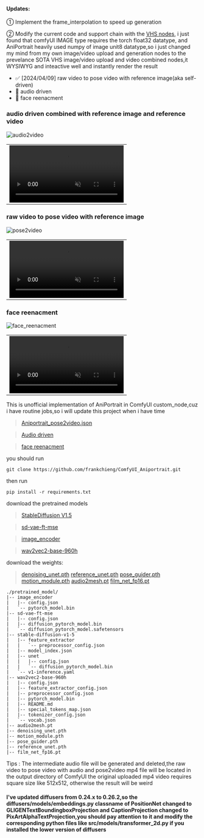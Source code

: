 #### Updates:
① Implement the frame_interpolation to speed up generation

② Modify the current code and support chain with the [VHS nodes](https://github.com/Kosinkadink/ComfyUI-VideoHelperSuite), i just found that comfyUI IMAGE type requires the torch float32 datatype, and AniPortrait heavily used numpy of image unit8 datatype,so i just changed my mind from my own image/video upload and generation nodes to the prevelance SOTA VHS image/video upload and video combined nodes,it WYSIWYG and inteactive well and instantly render the result
- ✅ [2024/04/09] raw video to pose video with reference image(aka self-driven)
- 🔲 audio driven
- 🔲 face reenacment
### audio driven combined with reference image and reference video
![audio2video](https://github.com/frankchieng/ComfyUI_Aniportrait/assets/130369523/27a0a680-ebd0-47ec-a26a-fd31f7fb6600)
<table class="center">
<tr>
    <td width=100% style="border: none">
        <video controls autoplay loop src="https://github.com/frankchieng/ComfyUI_Aniportrait/assets/130369523/51b1a7ab-854d-4f2d-8ba8-2fc0b92764dd" muted="false"></video>
    </td>
</tr>
</table>

### raw video to pose video with reference image
![pose2video](https://github.com/frankchieng/ComfyUI_Aniportrait/assets/130369523/882e3685-ee13-4798-9f90-d195d6595a97)
<table class="center">
<tr>
    <td width=100% style="border: none">
        <video controls autoplay loop src="https://github.com/frankchieng/ComfyUI_Aniportrait/assets/130369523/edaa9907-8720-4435-8529-405c96a2e66d" muted="false"></video>
    </td>
</tr>
</table>

### face reenacment
![face_reenacment](https://github.com/frankchieng/ComfyUI_Aniportrait/assets/130369523/51a1f2cd-4756-4ec9-ba9d-aa2e9769eb43)
<table class="center">
<tr>
    <td width=100% style="border: none">
        <video controls autoplay loop src="https://github.com/frankchieng/ComfyUI_Aniportrait/assets/130369523/72f01543-f33b-44d7-b323-babea56b5f12" muted="false"></video>
    </td>
</tr>
</table>

This is unofficial implementation of AniPortrait in ComfyUI custom_node,cuz i have routine jobs,so i will update this project when i have time
> [Aniportrait_pose2video.json](https://github.com/frankchieng/ComfyUI_Aniportrait/blob/main/assets/pose2video_workflow.json)

> [Audio driven](https://github.com/frankchieng/ComfyUI_Aniportrait/blob/main/assets/audio2video_workflow.json)

> [face reenacment](https://github.com/frankchieng/ComfyUI_Aniportrait/blob/main/assets/face_reenacment_workflow.json)

you should run
```shell
git clone https://github.com/frankchieng/ComfyUI_Aniportrait.git
```
then run 
```shell
pip install -r requirements.txt
```
download the pretrained models
> [StableDiffusion V1.5](https://huggingface.co/runwayml/stable-diffusion-v1-5)

> [sd-vae-ft-mse](https://huggingface.co/stabilityai/sd-vae-ft-mse)

> [image_encoder](https://huggingface.co/lambdalabs/sd-image-variations-diffusers/tree/main/image_encoder)

> [wav2vec2-base-960h](https://huggingface.co/facebook/wav2vec2-base-960h) 

download the weights:
> [denoising_unet.pth](https://huggingface.co/ZJYang/AniPortrait/tree/main)
> [reference_unet.pth](https://huggingface.co/ZJYang/AniPortrait/tree/main)
> [pose_guider.pth](https://huggingface.co/ZJYang/AniPortrait/tree/main)
> [motion_module.pth](https://huggingface.co/ZJYang/AniPortrait/tree/main)
> [audio2mesh.pt](https://huggingface.co/ZJYang/AniPortrait/tree/main)
> [film_net_fp16.pt](https://huggingface.co/ZJYang/AniPortrait/tree/main)
```text
./pretrained_model/
|-- image_encoder
|   |-- config.json
|   `-- pytorch_model.bin
|-- sd-vae-ft-mse
|   |-- config.json
|   |-- diffusion_pytorch_model.bin
|   `-- diffusion_pytorch_model.safetensors
|-- stable-diffusion-v1-5
|   |-- feature_extractor
|   |   `-- preprocessor_config.json
|   |-- model_index.json
|   |-- unet
|   |   |-- config.json
|   |   `-- diffusion_pytorch_model.bin
|   `-- v1-inference.yaml
|-- wav2vec2-base-960h
|   |-- config.json
|   |-- feature_extractor_config.json
|   |-- preprocessor_config.json
|   |-- pytorch_model.bin
|   |-- README.md
|   |-- special_tokens_map.json
|   |-- tokenizer_config.json
|   `-- vocab.json
|-- audio2mesh.pt
|-- denoising_unet.pth
|-- motion_module.pth
|-- pose_guider.pth
|-- reference_unet.pth
|-- film_net_fp16.pt
```

Tips :
The intermediate audio file will be generated and deleted,the raw video to pose video with audio and pose2video mp4 file will be located in the output directory of ComfyUI
the original uploaded mp4 video requires square size like 512x512, otherwise the result will be weird 
#### I've updated diffusers from 0.24.x to 0.26.2,so the diffusers/models/embeddings.py classname of PositionNet changed to GLIGENTextBoundingboxProjection and CaptionProjection changed to PixArtAlphaTextProjection,you should pay attention to it and modify the corresponding python files like src/models/transformer_2d.py if you installed the lower version of diffusers 
